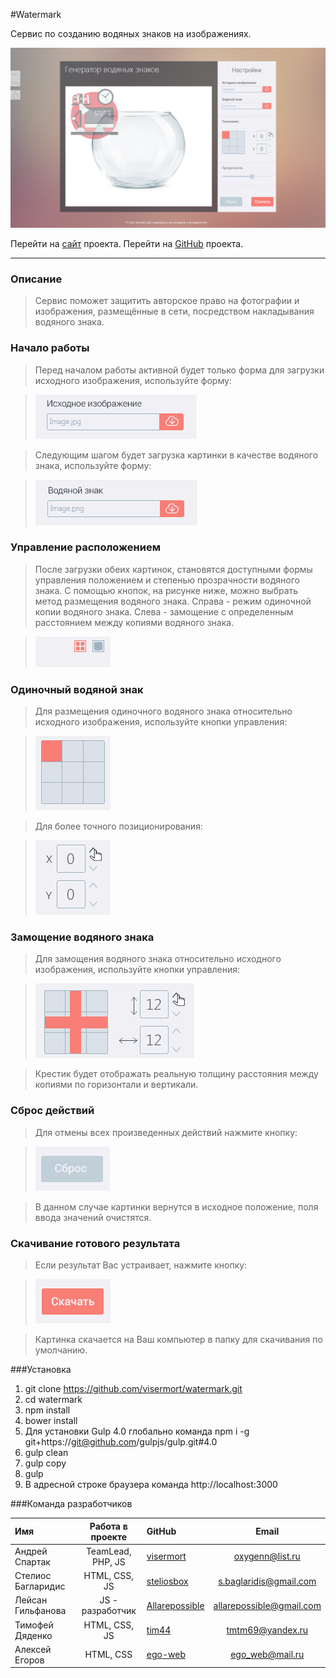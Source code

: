 #Watermark

Сервис по созданию водяных знаков на изображениях.

![Alt text](source/readme/pic/project.png)

Перейти на [сайт](http://example.net/) проекта.
Перейти на [GitHub](http://example.net/) проекта.
<hr />

### Описание

>Сервис поможет защитить авторское право на фотографии и изображения, размещённые в сети, посредством накладывания водяного знака.

### Начало работы

>Перед началом работы активной будет только форма для загрузки исходного изображения, используйте форму:

>![Alt text](source/readme/pic/download_1.png)

>Следующим шагом будет загрузка картинки в качестве водяного знака, используйте форму:

>![Alt text](source/readme/pic/download_2.png)

### Управление расположением

>После загрузки обеих картинок, становятся доступными формы управления положением и степенью прозрачности водяного знака.
С помощью кнопок, на рисунке ниже, можно выбрать метод размещения водяного знака. Справа - режим одиночной копии водяного знака. Слева - замощение с определенным расстоянием между копиями водяного знака.

>![Alt text](source/readme/pic/tiling_1.png)

### Одиночный водяной знак

>Для размещения одиночного водяного знака относительно исходного изображения, используйте кнопки управления:

>![Alt text](source/readme/pic/move_2.png)

>Для более точного позиционирования:

>![Alt text](source/readme/pic/move_1.png)

### Замощение водяного знака

>Для замощения водяного знака относительно исходного изображения, используйте кнопки управления:

>![Alt text](source/readme/pic/tiling_2.png)

>Крестик будет отображать реальную толщину расстояния между копиями по горизонтали и вертикали.

### Сброс действий

>Для отмены всех произведенных действий нажмите кнопку:

>![Alt text](source/readme/pic/reset.png)

>В данном случае картинки вернутся в исходное положение, поля ввода значений очистятся.

### Скачивание готового результата

>Если результат Вас устраивает, нажмите кнопку:

>![Alt text](source/readme/pic/download.png)

>Картинка скачается на Ваш компьютер в папку для скачивания по умолчанию.

###Установка

1. git clone https://github.com/visermort/watermark.git
2. cd watermark
3. npm install
3. bower install
4. Для установки Gulp 4.0 глобально команда npm i -g git+https://git@github.com/gulpjs/gulp.git#4.0
5. gulp clean
6. gulp copy
7. gulp
8. В адресной строке браузера команда http://localhost:3000

###Команда разработчиков

|  Имя    | Работа в проекте     |  GitHub    | Email     |
| :----------- | :----------: | :----------- | :----------: |
| Андрей Спартак | TeamLead, PHP, JS| [visermort](https://github.com/visermort) |<oxygenn@list.ru> |
| Стелиос Багларидис | HTML, CSS, JS | [steliosbox](https://github.com/steliosbox) |<s.baglaridis@gmail.com> |
| Лейсан Гильфанова | JS - разработчик | [Allarepossible](https://github.com/Allarepossible) |<allarepossible@gmail.com> |
| Тимофей Дяденко | HTML, CSS, JS | [tim44](https://github.com/tim44) |<tmtm69@yandex.ru> |
| Алексей Егоров | HTML, CSS | [ego-web](https://github.com/ego-web) |<ego_web@mail.ru> |

